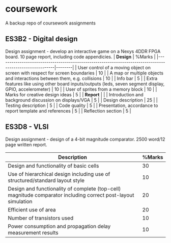 # coursework
A backup repo of coursework assignments

## ES3B2 - Digital design
Design assignment - develop an interactive game on a Nexys 4DDR FPGA board. 10 page report, including code appendicies.
| **Design**                                                                                              | %Marks |
|---------------------------------------------------------------------------------------------------------|--------|
| User control of a moving object on screen with respect for screen boundaries                            | 10     |
| A map or multiple objects and interactions between them, e.g. collisions                                | 10     |
| Info bar                                                                                                | 5      |
| Extra features like using other board inputs/outputs (leds, seven segment display, GPIO, accelerometer) | 10     |
| User of sprites from a memory block                                                                     | 10     |
| Marks for creative design ideas                                                                         | 5      |
| **Report**                                                                                              |        |
| Introduction and background discussion on displays/VGA                                                  | 5      |
| Design description                                                                                      | 25     |
| Testing description                                                                                     | 5      |
| Code quality                                                                                            | 5      |
| Presentation, accordance to report template and references                                              | 5      |
| Reflection section                                                                                      | 5      |

## ES3D8 - VLSI
Design assignment - design of a 4-bit magnitude comparator. 2500 word/12 page written report. 

| Description                                                                                                   | %Marks|
|---------------------------------------------------------------------------------------------------------------|-------|
| Design and functionality of basic cells                                                                       | 30    |
| Use of hierarchical design including use of structured/standard layout style                                  | 10    |
| Design and functionality of complete (top-cell) magnitude comparator including correct post-layout simulation | 20    |
| Efficient use of area                                                                                         | 20    |
| Number of transistors used                                                                                    | 10    |
| Power consumption and propagation delay measurement results                                                   | 10    |


